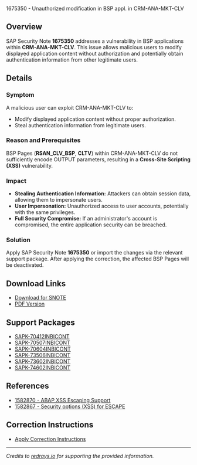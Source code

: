 1675350 - Unauthorized modification in BSP appl. in CRM-ANA-MKT-CLV

## Overview
SAP Security Note **1675350** addresses a vulnerability in BSP applications within **CRM-ANA-MKT-CLV**. This issue allows malicious users to modify displayed application content without authorization and potentially obtain authentication information from other legitimate users.

## Details

### Symptom
A malicious user can exploit CRM-ANA-MKT-CLV to:
- Modify displayed application content without proper authorization.
- Steal authentication information from legitimate users.

### Reason and Prerequisites
BSP Pages (**RSAN_CLV_BSP**, **CLTV**) within CRM-ANA-MKT-CLV do not sufficiently encode OUTPUT parameters, resulting in a **Cross-Site Scripting (XSS)** vulnerability.

### Impact
- **Stealing Authentication Information:** Attackers can obtain session data, allowing them to impersonate users.
- **User Impersonation:** Unauthorized access to user accounts, potentially with the same privileges.
- **Full Security Compromise:** If an administrator's account is compromised, the entire application security can be breached.

### Solution
Apply SAP Security Note **1675350** or import the changes via the relevant support package. After applying the correction, the affected BSP Pages will be deactivated.

## Download Links
- [Download for SNOTE](https://notesdownloads.sap.com/note/0040000009948182017)
- [PDF Version](https://userapps.support.sap.com/sap/support/sfm/notes/print/0001675350?language=en-US&token=75F355835630F5F5925CFBE44B43E86D)

## Support Packages
- [SAPK-70412INBICONT](https://me.sap.com/supportpackage/SAPK-70412INBICONT)
- [SAPK-70507INBICONT](https://me.sap.com/supportpackage/SAPK-70507INBICONT)
- [SAPK-70604INBICONT](https://me.sap.com/supportpackage/SAPK-70604INBICONT)
- [SAPK-73506INBICONT](https://me.sap.com/supportpackage/SAPK-73506INBICONT)
- [SAPK-73602INBICONT](https://me.sap.com/supportpackage/SAPK-73602INBICONT)
- [SAPK-74602INBICONT](https://me.sap.com/supportpackage/SAPK-74602INBICONT)

## References
- [1582870 - ABAP XSS Escaping Support](https://me.sap.com/notes/1582870)
- [1582867 - Security options (XSS) for ESCAPE](https://me.sap.com/notes/1582867)

## Correction Instructions
- [Apply Correction Instructions](https://me.sap.com/corrins/0001675350/384)

---

*Credits to [redrays.io](https://redrays.io) for supporting the provided information.*